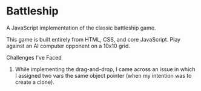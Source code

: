 # Battleship
A JavaScript implementation of the classic battleship game.

This game is built entirely from HTML, CSS, and core JavaScript. Play against an AI computer opponent on a 10x10 grid.

Challenges I've Faced
1) While implementing the drag-and-drop, I came across an issue in which I assigned two vars the same object pointer (when my intention was to create a clone).
